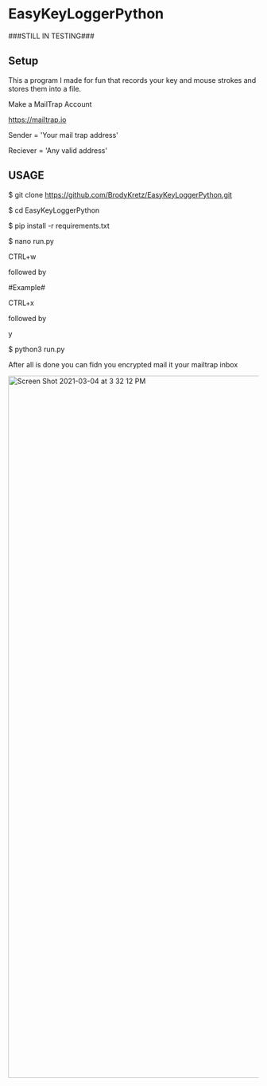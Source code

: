 # EasyKeyLoggerPython
###STILL IN TESTING###

## Setup

This a program I made for fun that records your key and mouse strokes and stores them into a file.

Make a MailTrap Account

https://mailtrap.io

Sender = 'Your mail trap address'

Reciever = 'Any valid address'

## USAGE 


$ git clone https://github.com/BrodyKretz/EasyKeyLoggerPython.git

$ cd EasyKeyLoggerPython

$ pip install -r requirements.txt

$ nano run.py


CTRL+w 

followed by

#Example#


CTRL+x

followed by

y


$ python3 run.py






After all is done you can fidn you encrypted mail it your mailtrap inbox

<img width="1410" alt="Screen Shot 2021-03-04 at 3 32 12 PM" src="https://user-images.githubusercontent.com/43651169/110039725-e9bdce80-7cfe-11eb-8823-c2e1dcd7f463.png">

